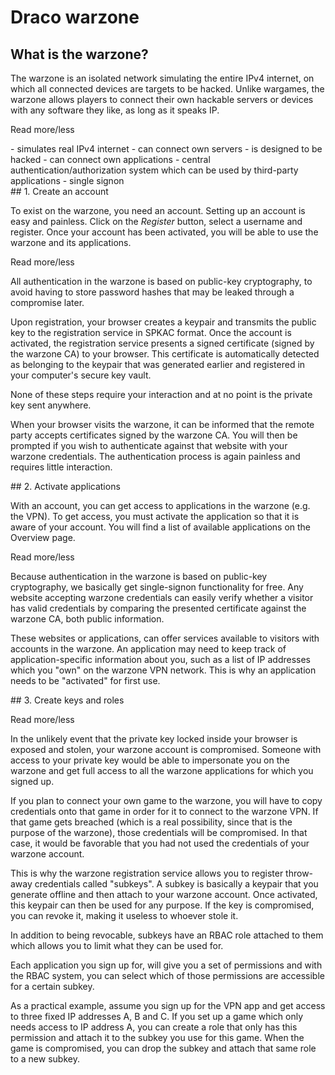Draco warzone
=============

<div class="row">
<div class="col-md-9 warzoneMargin10px warzoneRoundCorners3px warzoneBackgroundWhite50">

## What is the warzone?
The warzone is an isolated network simulating the entire IPv4 internet, on which all connected
devices are targets to be hacked. Unlike wargames, the warzone allows players to connect
their own hackable servers or devices with any software they like, as long as it speaks IP.


<a data-toggle="collapse" data-target="#generic">Read more/less</a>

<div id="generic" class="panel-collapse collapse">
- simulates real IPv4 internet
- can connect own servers
- is designed to be hacked
- can connect own applications
- central authentication/authorization system which can be used by third-party applications
- single signon
</div>

</div>
</div>

<div class="row">

<div class="col-md-3 warzoneMargin10px warzoneRoundCorners3px warzoneBackgroundWhite50">
## 1. Create an account

To exist on the warzone, you need an account. Setting up an account is easy and
painless.  Click on the *Register* button, select a username and register. Once
your account has been activated, you will be able to use the warzone and its
applications.

<a data-toggle="collapse" data-target="#step1">Read more/less</a>

<div id="step1" class="panel-collapse collapse">
All authentication in the warzone is based on public-key cryptography, to avoid
having to store password hashes that may be leaked through a compromise later.

Upon registration, your browser creates a keypair and transmits the public key
to the registration service in SPKAC format. Once the account is activated, the
registration service presents a signed certificate (signed by the warzone CA)
to your browser. This certificate is automatically detected as belonging to the
keypair that was generated earlier and registered in your computer's secure key
vault.

None of these steps require your interaction and at no point is the private key
sent anywhere.

When your browser visits the warzone, it can be informed that the remote party
accepts certificates signed by the warzone CA.  You will then be prompted if
you wish to authenticate against that website with your warzone credentials.
The authentication process is again painless and requires little interaction.
</div>

</div>

<div class="col-md-3 warzoneMargin10px warzoneRoundCorners3px warzoneBackgroundWhite50">
## 2. Activate applications

With an account, you can get access to applications in the warzone (e.g. the VPN).
To get access, you must activate the application so that it is aware of your account.
You will find a list of available applications on the Overview page.

<a data-toggle="collapse" data-target="#step2">Read more/less</a>

<div id="step2" class="panel-collapse collapse">
Because authentication in the warzone is based on public-key cryptography, we
basically get single-signon functionality for free. Any website accepting warzone
credentials can easily verify whether a visitor has valid credentials by comparing
the presented certificate against the warzone CA, both public information.

These websites or applications, can offer services available to visitors with
accounts in the warzone. An application may need to keep track of application-specific
information about you, such as a list of IP addresses which you "own" on the warzone VPN network.
This is why an application needs to be "activated" for first use. 
</div>

</div>

<div class="col-md-3 warzoneMargin10px warzoneRoundCorners3px warzoneBackgroundWhite50">
## 3. Create keys and roles

<a data-toggle="collapse" data-target="#step3">Read more/less</a>
<div id="step3" class="panel-collapse collapse">
In the unlikely event that the private key locked inside your browser is
exposed and stolen, your warzone account is compromised.  Someone with access
to your private key would be able to impersonate you on the warzone and get
full access to all the warzone applications for which you signed up.

If you plan to connect your own game to the warzone, you will have to copy
credentials onto that game in order for it to connect to the warzone VPN. If
that game gets breached (which is a real possibility, since that is the purpose
of the warzone), those credentials will be compromised. In that case, it would
be favorable that you had not used the credentials of your warzone account.

This is why the warzone registration service allows you to register throw-away
credentials called "subkeys". A subkey is basically a keypair that you generate
offline and then attach to your warzone account.  Once activated, this keypair
can then be used for any purpose. If the key is compromised, you can revoke it,
making it useless to whoever stole it.

In addition to being revocable, subkeys have an RBAC role attached to them
which allows you to limit what they can be used for.

Each application you sign up for, will give you a set of permissions
and with the RBAC system, you can select which of those permissions are
accessible for a certain subkey.

As a practical example, assume you sign up for the VPN app and get access to
three fixed IP addresses A, B and C.  If you set up a game which only needs
access to IP address A, you can create a role that only has this permission and
attach it to the subkey you use for this game. When the game is compromised,
you can drop the subkey and attach that same role to a new subkey.

</div>

</div>



</div>
